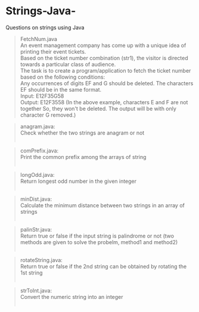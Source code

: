 # Strings-Java-
Questions on strings using Java <br>
>FetchNum.java<br>
An event management company has come up with a unique idea of printing their event tickets.<br> Based on the ticket number combination (str1), the visitor is directed 
towards a particular class of audience.<br>The task is to create a program/application to fetch the ticket number based on the following conditions:<br>
Any occurrences of digits EF and G should be deleted. The characters EF should be in the same format.<br>
Input: E12F35G58<br>
Output: E12F3558 (In the above example, characters E and F are not together So, they won't be deleted. The output will be with only character G removed.)<br>

>anagram.java: <br>
Check whether the two strings are anagram or not<br><br>

>comPrefix.java:<br>
Print the common prefix among the arrays of string<br><br>

>longOdd.java:<br>
Return longest odd number in the given integer<br><br>

>minDist.java: <br>
Calculate the minimum distance between two strings in an array of strings<br><br>

>palinStr.java:<br>
Return true or false if the input string is palindrome or not (two methods are given to solve the probelm, method1 and method2)<br><br>

>rotateString.java:<br>
Return true or false if the 2nd string can be obtained by rotating the 1st string<br><br>

>strToInt.java:<br>
Convert the numeric string into an integer<br><br>
